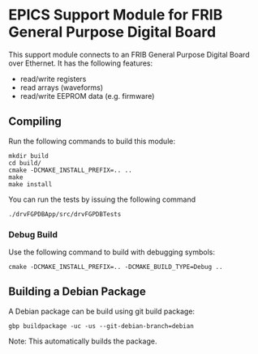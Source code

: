 EPICS Support Module for FRIB General Purpose Digital Board
===========================================================
This support module connects to an FRIB General Purpose Digital Board over Ethernet. It has the following features:
* read/write registers
* read arrays (waveforms)
* read/write EEPROM data (e.g. firmware)

Compiling
---------
Run the following commands to build this module:
```
mkdir build
cd build/
cmake -DCMAKE_INSTALL_PREFIX=.. ..
make
make install
```
You can run the tests by issuing the following command
```
./drvFGPDBApp/src/drvFGPDBTests
```

### Debug Build
Use the following command to build with debugging symbols:
```
cmake -DCMAKE_INSTALL_PREFIX=.. -DCMAKE_BUILD_TYPE=Debug ..
```

Building a Debian Package
-------------------------
A Debian package can be build using git build package:
```
gbp buildpackage -uc -us --git-debian-branch=debian
```
Note: This automatically builds the package.